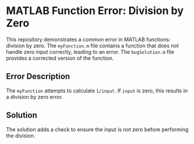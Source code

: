 # MATLAB Function Error: Division by Zero

This repository demonstrates a common error in MATLAB functions: division by zero. The `myFunction.m` file contains a function that does not handle zero input correctly, leading to an error.  The `bugSolution.m` file provides a corrected version of the function.

## Error Description

The `myFunction` attempts to calculate `1/input`. If `input` is zero, this results in a division by zero error.

## Solution

The solution adds a check to ensure the input is not zero before performing the division.